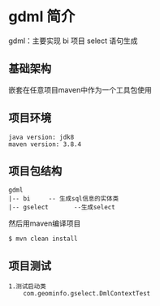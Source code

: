 # gdml 简介

gdml：主要实现 bi 项目 select 语句生成

## 基础架构
嵌套在任意项目maven中作为一个工具包使用

## 项目环境
    java version: jdk8
    maven version: 3.8.4

## 项目包结构
    gdml
    |-- bi     -- 生成sql信息的实体类
    |-- gselect       --生成select

然后用maven编译项目

    $ mvn clean install

## 项目测试
    
    1.测试启动类
        com.geominfo.gselect.DmlContextTest
    

